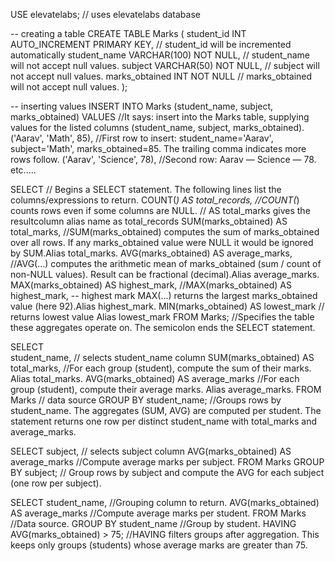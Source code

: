 USE elevatelabs; // uses elevatelabs database

-- creating a table
CREATE TABLE Marks (
    student_id INT AUTO_INCREMENT PRIMARY KEY,  // student_id will be incremented automatically 
    student_name VARCHAR(100) NOT NULL, // student_name will not accept null values.
    subject VARCHAR(50) NOT NULL, // subject will not accept null values.
    marks_obtained INT NOT NULL   // marks_obtained will not accept null values.
);


-- inserting values
INSERT INTO Marks (student_name, subject, marks_obtained) VALUES  //It says: insert into the Marks table, supplying values for the listed columns (student_name, subject, marks_obtained).
('Aarav', 'Math', 85), //First row to insert: student_name='Aarav', subject='Math', marks_obtained=85. The trailing comma indicates more rows follow.
('Aarav', 'Science', 78),  //Second row: Aarav — Science — 78.  etc.....


SELECT   // Begins a SELECT statement. The following lines list the columns/expressions to return.
    COUNT(*) AS total_records,    //COUNT(*) counts rows even if some columns are NULL. // AS total_marks  gives the resultcolumn alias name as total_records 
    SUM(marks_obtained) AS total_marks,  //SUM(marks_obtained) computes the sum of marks_obtained over all rows. If any marks_obtained value were NULL it would be ignored by SUM.Alias total_marks.
    AVG(marks_obtained) AS average_marks, //AVG(...) computes the arithmetic mean of marks_obtained (sum / count of non-NULL values). Result can be fractional (decimal).Alias average_marks.
    MAX(marks_obtained) AS highest_mark,  //MAX(marks_obtained) AS highest_mark, -- highest mark MAX(...) returns the largest marks_obtained value (here 92).Alias highest_mark.
    MIN(marks_obtained) AS lowest_mark  // returns lowest value Alias lowest_mark
FROM Marks;   //Specifies the table these aggregates operate on. The semicolon ends the SELECT statement.


SELECT   
    student_name,  // selects student_name column
    SUM(marks_obtained) AS total_marks, //For each group (student), compute the sum of their marks. Alias total_marks.
    AVG(marks_obtained) AS average_marks  //For each group (student), compute their average marks. Alias average_marks.
FROM Marks  // data source
GROUP BY student_name;  //Groups rows by student_name. The aggregates (SUM, AVG) are computed per student. The statement returns one row per distinct student_name with total_marks and average_marks.

SELECT
    subject,  // selects subject column
    AVG(marks_obtained) AS average_marks  //Compute average marks per subject.
FROM Marks
GROUP BY subject; // Group rows by subject and compute the AVG for each subject (one row per subject).

SELECT
    student_name,  //Grouping column to return.
    AVG(marks_obtained) AS average_marks   //Compute average marks per student.
FROM Marks  //Data source.
GROUP BY student_name  //Group by student.
HAVING AVG(marks_obtained) > 75;  //HAVING filters groups after aggregation. This keeps only groups (students) whose average marks are greater than 75.

